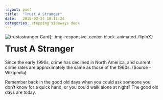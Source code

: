 ```yaml
---
layout: post
title:  "Trust A Stranger"
date:   2015-02-24 10:11:24
categories: stepping sideways deck
---
```

![trustastranger Card](https://github.com/steppingsideways/steppingsideways.github.io/blob/master/images/Trust_a_stranger.png?raw=true){: .img-responsive .center-block .animated .flipInX}


<div class="row">
	<div class="animated fadeIn col-md-12">
<h1 style="margin-top:0px;">Trust A Stranger</h1>
<p>Since the early 1990s, crime
has declined in North
America, and current crime
rates are approximately the
same as those of the 1960s.
(Source - Wikipedia)
</p>
<p>
Remember back in the good old days when
you could ask someone you don’t know for
a quick hand, or you could walk alone at
night? The good old days are today.
</p>	</div>
</div>